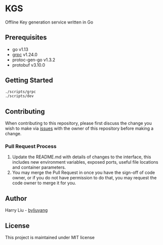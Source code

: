 # KGS
Offline Key generation service written in Go

## Prerequisites
- go v1.13
- [grpc](https://grpc.io/docs/quickstart/go/) v1.24.0
- protoc-gen-go v1.3.2
- protobuf v3.10.0

## Getting Started
```bash
./scripts/grpc
./scripts/dev
```

## Contributing
When contributing to this repository, please first discuss the change you wish to make via 
[issues](https://github.com/byliuyang/kgs/issues) with the owner of this repository before making a change.

### Pull Request Process
1. Update the README.md with details of changes to the interface, this includes new environment 
   variables, exposed ports, useful file locations and container parameters.
2. You may merge the Pull Request in once you have the sign-off of code owner, or if you 
   do not have permission to do that, you may request the code owner to merge it for you.

## Author
Harry Liu - [byliuyang](https://github.com/byliuyang)

## License
This project is maintained under MIT license
